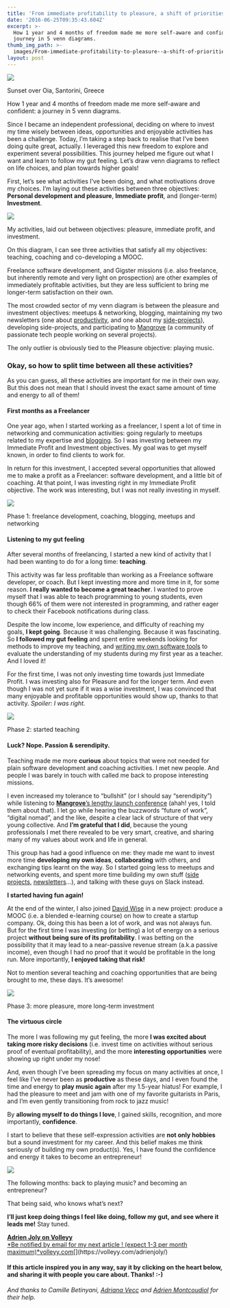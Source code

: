 ```yaml
---
title: 'From immediate profitability to pleasure, a shift of priorities'
date: '2016-06-25T09:35:43.604Z'
excerpt: >-
  How 1 year and 4 months of freedom made me more self-aware and confident: a
  journey in 5 venn diagrams.
thumb_img_path: >-
  images/From-immediate-profitability-to-pleasure--a-shift-of-priorities/1*ZN8FXJyuKPSQbOXwn3kNfg.jpeg
layout: post
---
```

![](/images/From-immediate-profitability-to-pleasure--a-shift-of-priorities/1*ZN8FXJyuKPSQbOXwn3kNfg.jpeg)

<figcaption>Sunset over Oia, Santorini, Greece</figcaption>

How 1 year and 4 months of freedom made me more self-aware and confident: a journey in 5 venn diagrams.

Since I became an independent professional, deciding on where to invest my time wisely between ideas, opportunities and enjoyable activities has been a challenge. Today, I’m taking a step back to realise that I’ve been doing quite great, actually. I leveraged this new freedom to explore and experiment several possibilities. This journey helped me figure out what I want and learn to follow my gut feeling. Let’s draw venn diagrams to reflect on life choices, and plan towards higher goals!

First, let’s see what activities I’ve been doing, and what motivations drove my choices. I’m laying out these activities between three objectives: **Personal development and pleasure**, **Immediate profit**, and (longer-term) **Investment**.

![](/images/From-immediate-profitability-to-pleasure--a-shift-of-priorities/1*ePkW0PEJo99H5i9lleusew.png)

<figcaption>My activities, laid out between objectives: pleasure, immediate profit, and investment.</figcaption>

On this diagram, I can see three activities that satisfy all my objectives: teaching, coaching and co-developing a MOOC.

Freelance software development, and Gigster missions (i.e. also freelance, but inherently remote and very light on prospection) are other examples of immediately profitable activities, but they are less sufficient to bring me longer-term satisfaction on their own.

The most crowded sector of my venn diagram is between the pleasure and investment objectives: meetups & networking, blogging, maintaining my two newsletters (one about [productivity](https://tinyletter.com/productivity-tips), and one about my [side-projects](https://www.getrevue.co/profile/aj-sideprojects)), developing side-projects, and participating to [Mangrove](http://www.meetmangrove.com) (a community of passionate tech people working on several projects).

The only outlier is obviously tied to the Pleasure objective: playing music.

### Okay, so how to split time between all these activities?

As you can guess, all these activities are important for me in their own way. But this does not mean that I should invest the exact same amount of time and energy to all of them!

#### First months as a Freelancer

One year ago, when I started working as a freelancer, I spent a lot of time in networking and communication activities: going regularly to meetups related to my expertise and [blogging](https://medium.com/@adrienjoly). So I was investing between my Immediate Profit and Investment objectives. My goal was to get myself known, in order to find clients to work for.

In return for this investment, I accepted several opportunities that allowed me to make a profit as a Freelancer: software development, and a little bit of coaching. At that point, I was investing right in my Immediate Profit objective. The work was interesting, but I was not really investing in myself.

![](/images/From-immediate-profitability-to-pleasure--a-shift-of-priorities/1*3-7gs9VQZQ79Bvlw1bmeSg.png)

<figcaption>Phase 1: freelance development, coaching, blogging, meetups and networking</figcaption>

#### Listening to my gut feeling

After several months of freelancing, I started a new kind of activity that I had been wanting to do for a long time: **teaching**.

This activity was far less profitable than working as a Freelance software developer, or coach. But I kept investing more and more time in it, for some reason. **I really wanted to become a great teacher**. I wanted to prove myself that I was able to teach programming to young students, even though 66% of them were not interested in programming, and rather eager to check their Facebook notifications during class.

Despite the low income, low experience, and difficulty of reaching my goals, **I kept going**. Because it was challenging. Because it was fascinating. So **I followed my gut feeling** and spent entire weekends looking for methods to improve my teaching, and [writing my own software tools](https://github.com/cours-javascript-eemi-2015-2016) to evaluate the understanding of my students during my first year as a teacher. And I loved it!

For the first time, I was not only investing time towards just Immediate Profit. I was investing also for Pleasure and for the longer term. And even though I was not yet sure if it was a wise investment, I was convinced that many enjoyable and profitable opportunities would show up, thanks to that activity. *Spoiler: I was right.*

![](/images/From-immediate-profitability-to-pleasure--a-shift-of-priorities/1*jutvvAkqSeZk_jp85JJy3A.png)

<figcaption>Phase 2: started&nbsp;teaching</figcaption>

#### Luck? Nope. Passion & serendipity.

Teaching made me more **curious** about topics that were not needed for plain software development and coaching activities. I met new people. And people I was barely in touch with called me back to propose interesting missions.

I even increased my tolerance to “bullshit” (or I should say “serendipity”) while listening to [**Mangrove**’s lengthy launch conference](https://www.eventbrite.com/e/how-i-killed-your-boss-mangrove-launch-party-tickets-22167611924) (ahah! yes, I told them about that). I let go while hearing the buzzwords “future of work”, “digital nomad”, and the like, despite a clear lack of structure of that very young collective. And **I’m grateful that I did**, because the young professionals I met there revealed to be very smart, creative, and sharing many of my values about work and life in general.

This group has had a good influence on me: they made me want to invest more time **developing my own ideas**, **collaborating** with others, and exchanging tips learnt on the way. So I started going less to meetups and networking events, and spent more time building my own stuff ([side projects](https://www.getrevue.co/profile/aj-sideprojects), [newsletters](https://tinyletter.com/productivity-tips)…), and talking with these guys on Slack instead.

**I started having fun again!**

At the end of the winter, I also joined [David Wise](https://twitter.com/dawise_) in a new project: produce a MOOC (i.e. a blended e-learning course) on how to create a startup company. Ok, doing this has been a lot of work, and was not always fun. But for the first time I was investing (or betting) a lot of energy on a serious project **without being sure of its profitability**. I was betting on the possibility that it may lead to a near-passive revenue stream (a.k.a passive income), even though I had no proof that it would be profitable in the long run. More importantly, **I enjoyed taking that risk!**

Not to mention several teaching and coaching opportunities that are being brought to me, these days. It’s awesome!

![](/images/From-immediate-profitability-to-pleasure--a-shift-of-priorities/1*_kkOLG6GSrqvaUwOLeb3IQ.png)

<figcaption>Phase 3: more pleasure, more long-term investment</figcaption>

#### The virtuous circle

The more I was following my gut feeling, the more **I was excited about taking more risky decisions** (i.e. invest time on activities without serious proof of eventual profitability), and the more **interesting opportunities** were showing up right under my nose!

And, even though I’ve been spreading my focus on many activities at once, I feel like I’ve never been as **productive** as these days, and I even found the time and energy to **play music again** after my 1.5-year hiatus! For example, I had the pleasure to meet and jam with one of my favorite guitarists in Paris, and I’m even gently transitioning from rock to jazz music!

By **allowing myself to do things I love**, I gained skills, recognition, and more importantly, **confidence**.

I start to believe that these self-expression activities are **not only hobbies** but a sound investment for my career. And this belief makes me think seriously of building my own product(s). Yes, I have found the confidence and energy it takes to become an entrepreneur!

![](/images/From-immediate-profitability-to-pleasure--a-shift-of-priorities/1*nuuxNamYqvvVwJDyDFP2iw.png)

<figcaption>The following months: back to playing music? and becoming an entrepreneur?</figcaption>

That being said, who knows what’s next?

**I’ll just keep doing things I feel like doing, follow my gut, and see where it leads me!** Stay tuned.

[**Adrien Joly on Volleyy**  
*Be notified by email for my next article ! (expect 1-3 per month maximum)*volleyy.com](https://volleyy.com/adrienjoly/ "https://volleyy.com/adrienjoly/")[](https://volleyy.com/adrienjoly/)

#### If this article inspired you in any way, say it by clicking on the heart below, and sharing it with people you care about. Thanks! :-)

*And thanks to Camille Betinyani,* [*Adriana Vecc*](https://medium.com/u/9199a8e3a3f0) *and* [*Adrien Montcoudiol*](https://medium.com/u/a41eaf846110) *for their help.*
